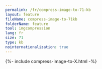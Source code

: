 ```yaml
---
permalink: /fr/compress-image-to-71-kb
layout: feature
fileName: compress-image-to-71kb
folderName: feature
tool: imgcompression
lang: fr
size: 71
type: kb
nointernationalization: true
---
```

{%- include compress-image-to-X.html -%}
      